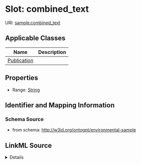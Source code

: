 # Slot: combined_text

URI: [sample:combined_text](http://w3id.org/ontogpt/environmental-sample/combined_text)



<!-- no inheritance hierarchy -->




## Applicable Classes

| Name | Description |
| --- | --- |
[Publication](Publication.md) | 






## Properties

* Range: [String](String.md)







## Identifier and Mapping Information







### Schema Source


* from schema: http://w3id.org/ontogpt/environmental-sample




## LinkML Source

<details>
```yaml
name: combined_text
from_schema: http://w3id.org/ontogpt/environmental-sample
rank: 1000
alias: combined_text
owner: Publication
domain_of:
- Publication
range: string

```
</details>